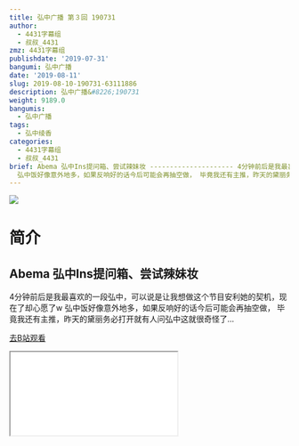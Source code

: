 ```yaml
---
title: 弘中广播 第３回 190731
author:
  - 4431字幕组
  - 叔叔_4431
zmz: 4431字幕组
publishdate: '2019-07-31'
bangumi: 弘中广播
date: '2019-08-11'
slug: 2019-08-10-190731-63111886
description: 弘中广播&#8226;190731
weight: 9189.0
bangumis:
  - 弘中广播
tags:
  - 弘中绫香
categories:
  - 4431字幕组
  - 叔叔_4431
brief: Abema 弘中Ins提问箱、尝试辣妹妆 --------------------- 4分钟前后是我最喜欢的一段弘中，可以说是让我想做这个节目安利她的契机，现在了却心愿了w
  弘中饭好像意外地多，如果反响好的话今后可能会再抽空做， 毕竟我还有主推，昨天的黛丽务必打开就有人问弘中这就很奇怪了...
---
```

![](https://raw.githubusercontent.com/tcgriffith/owaraisite/master/static/tmpimg/92c2753d246a47f15ecd51c67710c950e819bf52.jpg.480.jpg)
# 简介  
Abema
弘中Ins提问箱、尝试辣妹妆
---------------------
4分钟前后是我最喜欢的一段弘中，可以说是让我想做这个节目安利她的契机，现在了却心愿了w
弘中饭好像意外地多，如果反响好的话今后可能会再抽空做，
毕竟我还有主推，昨天的黛丽务必打开就有人问弘中这就很奇怪了...  

[去B站观看](https://www.bilibili.com/video/av63111886/)
<div class ="resp-container"><iframe class="testiframe" src="//player.bilibili.com/player.html?aid=63111886"", scrolling="no", allowfullscreen="true" > </iframe></div> 
